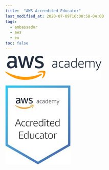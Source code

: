 ```yaml
---
title:  "AWS Accredited Educator"
last_modified_at: 2020-07-09T16:00:58-04:00
tags:
  - ambassador 
  - aws
  - en
toc: false
---
```


[![](/assets/images/posts/2020-07-09-aws-academy/01.png)](https://aws.amazon.com/pt/training/awsacademy/)

![](/assets/images/posts/2020-07-09-aws-academy/02.jpeg)
